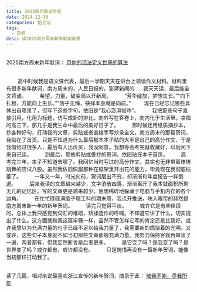 ```yaml
---
title: 2025新年献词杂感
date: 2024-12-30
categories: 拾光记
tags: 
  - 杂感
desc: 读2025南方周末新年献词有感
---
```


<br>
2025南方周末新年献词：
<a href="https://mp.weixin.qq.com/s/KiAvmaFlpMjbSI2nrfskCA/"> 用你的活法定义世界的算法</a>
</br>
<br>

&nbsp;&nbsp;&nbsp;&nbsp;&nbsp;&nbsp;&nbsp;&nbsp;高中时候我是语文课代表，最后一学期天天在讲台上领读作文材料。材料里有很多新年献词，南方周末的，人民日报的，澎湃新闻的......我天天读，最后能全文背诵。
&nbsp;&nbsp;&nbsp;&nbsp;&nbsp;&nbsp;&nbsp;&nbsp;希望，力量，破变局以开新局。
&nbsp;&nbsp;&nbsp;&nbsp;&nbsp;&nbsp;&nbsp;&nbsp;“芳华绽放，梦想生长。”“向下扎根，方能向上生长。”“落子无悔，抉择本身就是向前。”
&nbsp;&nbsp;&nbsp;&nbsp;&nbsp;&nbsp;&nbsp;&nbsp;现在已经忘记哪些具体出自哪里了，但写下这些字句，依旧是“我心澎湃如昨”。
&nbsp;&nbsp;&nbsp;&nbsp;&nbsp;&nbsp;&nbsp;&nbsp;我把那些句子直接引用，化用为标题，仿写成新的排比。向外写在答卷上，向内化于生活里。幸福的高三下，那几乎是我生命中最后的美好日子了。
&nbsp;&nbsp;&nbsp;&nbsp;&nbsp;&nbsp;&nbsp;&nbsp;那时候还用纸质摘抄本，抄各种好句，打动我的文章，剪贴或者直接手写抄录全文。南方周末的那篇贺词，我贴在了首页。只是不知道为什么最后那本本子贴的大半是自己的高分作文，于是我借给过很多人，最后有人出价买，我没同意。我想等高考完就收藏好，以后闲下来自己读。
&nbsp;&nbsp;&nbsp;&nbsp;&nbsp;&nbsp;&nbsp;&nbsp;到最后，那些剪贴或誊抄的贺词，依旧贴在本子首页。
&nbsp;&nbsp;&nbsp;&nbsp;&nbsp;&nbsp;&nbsp;&nbsp;高考完三年，本子不知道去哪了。我回忆当时写过的高分作文，其实也无非带着镣铐跳舞的应试八股。虽然我依旧佩服那种在框架里开出花的能力，毕竟现在我彻底枯萎了。
&nbsp;&nbsp;&nbsp;&nbsp;&nbsp;&nbsp;&nbsp;&nbsp;一年又一年，时光向前，贺词层出不穷，却渐渐和年度报告一样倒退。
&nbsp;&nbsp;&nbsp;&nbsp;&nbsp;&nbsp;&nbsp;&nbsp;后来我读的文章越来越少，文字消散四落，渐渐离开了我本就面积所剩无几的记忆区。写的文章更是越来越少，思想稀碎地躲藏于电脑与手机内存的各个边角。
&nbsp;&nbsp;&nbsp;&nbsp;&nbsp;&nbsp;&nbsp;&nbsp;在忙忙碌碌满脑子理工科的期末周，我点开推送，映入眼帘的赫然是南方周末新一年的新年贺词。
&nbsp;&nbsp;&nbsp;&nbsp;&nbsp;&nbsp;&nbsp;&nbsp;读完只觉得平淡。
&nbsp;&nbsp;&nbsp;&nbsp;&nbsp;&nbsp;&nbsp;&nbsp;或许它是有些佳段的，总体上我只感觉到词汇的堆砌，矫揉造作的呼喊。不知道它讲了什么，切实提出了什么。这方面就和我这篇牢骚一样，虽然不管怎样它写的肯定还是比我好。或许我曾以为充满力量的句子已经不足以给我力量了，我需要新的燃烧着的光明。又或许，这些句子本身就不如当初那些文章那般充满力量。我努力保持客观再审读了一遍，两者都有，但我妄然断言是后者更多。
&nbsp;&nbsp;&nbsp;&nbsp;&nbsp;&nbsp;&nbsp;&nbsp;是它变了吗？是我变了吗？是世界变了吗？或许都有，或许都没有。
&nbsp;&nbsp;&nbsp;&nbsp;&nbsp;&nbsp;&nbsp;&nbsp;只是惋惜再没有一篇新年贺词，能像当初那样打动我了。

<br>
读了几篇，相对来说最喜欢浙江宣传的新年贺词，摘录于此：
<a href="https://mp.weixin.qq.com/s/COTyztOEeruhaF7L5-EB3g/"> 敬我不能，尽我所能</a>
</br>
<br>